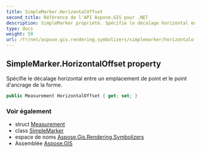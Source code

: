 ```yaml
---
title: SimpleMarker.HorizontalOffset
second_title: Référence de l'API Aspose.GIS pour .NET
description: SimpleMarker propriété. Spécifie le décalage horizontal entre un emplacement de point et le point dancrage de la forme.
type: docs
weight: 50
url: /fr/net/aspose.gis.rendering.symbolizers/simplemarker/horizontaloffset/
---
```

## SimpleMarker.HorizontalOffset property

Spécifie le décalage horizontal entre un emplacement de point et le point d'ancrage de la forme.

```csharp
public Measurement HorizontalOffset { get; set; }
```

### Voir également

* struct [Measurement](../../../aspose.gis.rendering/measurement/)
* class [SimpleMarker](../)
* espace de noms [Aspose.Gis.Rendering.Symbolizers](../../simplemarker/)
* Assemblée [Aspose.GIS](../../../)


